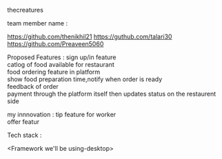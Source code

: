 thecreatures

team member name :

<Nikhil gautam><https://github.com/thenikhil21>
<Talari rahul><https://guthub.com/talari30>
<Mavurapu praveen><https://github.com/Preaveen5060>
 
Proposed Features :
  sign up/in feature<br>
  catlog of food available for restaurant<br>
  food ordering feature in platform<br>
  show food preparation time,notify when order is ready<br>
  feedback of order<br>
  payment through the platform itself then updates status on the restaurent side<br>
  
  my innnovation :
  tip feature for worker<br>
  offer featur<br>
  
 Tech stack :
   
  <Framework we'll be using-desktop>
  
